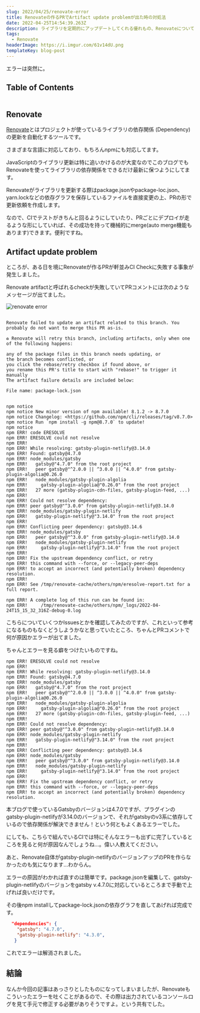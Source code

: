 ```yaml
---
slug: 2022/04/25/renovate-error
title: Renovateの作るPRでArtifact update problemが出た時の対処法
date: 2022-04-25T14:54:39.263Z
description: ライブラリを定期的にアップデートしてくれる優れもの、Renovateについて変なエラーが出てそれを直した際の直し方を共有。
tags:
  - Renovate
headerImage: https://i.imgur.com/61v14dU.png
templateKey: blog-post
---
```

エラーは突然に。

## Table of Contents

```toc

```

## Renovate

[Renovate](https://www.whitesourcesoftware.com/free-developer-tools/renovate/)とはプロジェクトが使っているライブラリの依存関係 (Dependency) の更新を自動化するツールです。

さまざまな言語に対応しており、もちろんnpmにも対応してます。

JavaScriptのライブラリ更新は特に追いかけるのが大変なのでこのブログでもRenovateを使ってライブラリの依存関係をできるだけ最新に保つようにしてます。

Renovateがライブラリを更新する際はpackage.jsonやpackage-loc.json、yarn.lockなどの依存グラフを保存しているファイルを直接変更の上、PRの形で更新依頼を作成します。

なので、CIでテストがきちんと回るようにしていたり、PRごとにデプロイが走るような形にしていれば、その成功を持って機械的にmerge(auto merge機能もあります)できます。便利ですね。

## Artifact update problem

ところが、ある日を境にRenovateが作るPRが軒並みCI Checkに失敗する事象が発生しました。

Renovate artifactと呼ばれるcheckが失敗していてPRコメントには次のようなメッセージが出てました。

![renovate error](https://i.imgur.com/61v14dU.png)

```bash:title=renovateコメント

Renovate failed to update an artifact related to this branch. You probably do not want to merge this PR as-is.

♻ Renovate will retry this branch, including artifacts, only when one of the following happens:

any of the package files in this branch needs updating, or
the branch becomes conflicted, or
you click the rebase/retry checkbox if found above, or
you rename this PR's title to start with "rebase!" to trigger it manually
The artifact failure details are included below:

File name: package-lock.json


npm notice 
npm notice New minor version of npm available! 8.1.2 -> 8.7.0
npm notice Changelog: <https://github.com/npm/cli/releases/tag/v8.7.0>
npm notice Run `npm install -g npm@8.7.0` to update!
npm notice 
npm ERR! code ERESOLVE
npm ERR! ERESOLVE could not resolve
npm ERR! 
npm ERR! While resolving: gatsby-plugin-netlify@3.14.0
npm ERR! Found: gatsby@4.7.0
npm ERR! node_modules/gatsby
npm ERR!   gatsby@"4.7.0" from the root project
npm ERR!   peer gatsby@"^2.0.0 || ^3.0.0 || ^4.0.0" from gatsby-plugin-algolia@0.26.0
npm ERR!   node_modules/gatsby-plugin-algolia
npm ERR!     gatsby-plugin-algolia@"0.26.0" from the root project
npm ERR!   27 more (gatsby-plugin-cdn-files, gatsby-plugin-feed, ...)
npm ERR! 
npm ERR! Could not resolve dependency:
npm ERR! peer gatsby@"^3.0.0" from gatsby-plugin-netlify@3.14.0
npm ERR! node_modules/gatsby-plugin-netlify
npm ERR!   gatsby-plugin-netlify@"3.14.0" from the root project
npm ERR! 
npm ERR! Conflicting peer dependency: gatsby@3.14.6
npm ERR! node_modules/gatsby
npm ERR!   peer gatsby@"^3.0.0" from gatsby-plugin-netlify@3.14.0
npm ERR!   node_modules/gatsby-plugin-netlify
npm ERR!     gatsby-plugin-netlify@"3.14.0" from the root project
npm ERR! 
npm ERR! Fix the upstream dependency conflict, or retry
npm ERR! this command with --force, or --legacy-peer-deps
npm ERR! to accept an incorrect (and potentially broken) dependency resolution.
npm ERR! 
npm ERR! See /tmp/renovate-cache/others/npm/eresolve-report.txt for a full report.

npm ERR! A complete log of this run can be found in:
npm ERR!     /tmp/renovate-cache/others/npm/_logs/2022-04-24T15_15_32_316Z-debug-0.log
```

こちらについていくつかIssuesとかを確認してみたのですが、これといって参考になるものもなくどうしようかなと思っていたところ、ちゃんとPRコメントで何が原因かエラーが出てました。

ちゃんとエラーを見る癖をつけたいものですね。

```bash:title=renovateError
npm ERR! ERESOLVE could not resolve
npm ERR! 
npm ERR! While resolving: gatsby-plugin-netlify@3.14.0
npm ERR! Found: gatsby@4.7.0
npm ERR! node_modules/gatsby
npm ERR!   gatsby@"4.7.0" from the root project
npm ERR!   peer gatsby@"^2.0.0 || ^3.0.0 || ^4.0.0" from gatsby-plugin-algolia@0.26.0
npm ERR!   node_modules/gatsby-plugin-algolia
npm ERR!     gatsby-plugin-algolia@"0.26.0" from the root project
npm ERR!   27 more (gatsby-plugin-cdn-files, gatsby-plugin-feed, ...)
npm ERR! 
npm ERR! Could not resolve dependency:
npm ERR! peer gatsby@"^3.0.0" from gatsby-plugin-netlify@3.14.0
npm ERR! node_modules/gatsby-plugin-netlify
npm ERR!   gatsby-plugin-netlify@"3.14.0" from the root project
npm ERR! 
npm ERR! Conflicting peer dependency: gatsby@3.14.6
npm ERR! node_modules/gatsby
npm ERR!   peer gatsby@"^3.0.0" from gatsby-plugin-netlify@3.14.0
npm ERR!   node_modules/gatsby-plugin-netlify
npm ERR!     gatsby-plugin-netlify@"3.14.0" from the root project
npm ERR! 
npm ERR! Fix the upstream dependency conflict, or retry
npm ERR! this command with --force, or --legacy-peer-deps
npm ERR! to accept an incorrect (and potentially broken) dependency resolution.
```

本ブログで使っているGatsbyのバージョンは4.7.0ですが、プラグインのgatsby-plugin-netlifyが3.14.0のバージョンで、それがgatsbyのv3系に依存しているので依存関係が解決できません！という何ともよくあるエラーでした。

にしても、こちらで組んでいるCIでは特にそんなエラーも出ずに完了しているところを見ると何が原因なんでしょうね...。偉い人教えてください。

あと、Renovate自体がgatsby-plugin-netlifyのバージョンアップのPRを作らなかったのも気になります...わからん。

エラーの原因がわかれば直すのは簡単です。package.jsonを編集して、gatsby-plugin-netlifyのバージョンをgatsby v.4.7.0に対応しているところまで手動で上げれば良いだけです。

その後npm installしてpackage-lock.jsonの依存グラフを直してあげれば完成です。

```json:title=package.json
  "dependencies": {
    "gatsby": "4.7.0",
    "gatsby-plugin-netlify": "4.3.0",
   }
```

これでエラーは解消されました。

## 結論

なんか今回の記事はあっさりとしたものになってしまいましたが、Renovateもこういったエラーを吐くことがあるので、その際は出力されているコンソールログを見て手元で修正する必要がありそうですよ。という共有でした。






















